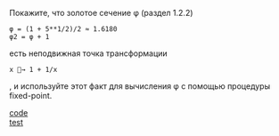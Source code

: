 Покажите, что золотое сечение φ (раздел 1.2.2) 
```
φ = (1 + 5**1/2)/2 ≈ 1.6180
φ2 = φ + 1
```

есть неподвижная точка трансформации 
```
x 􏰀→ 1 + 1/x
```
, и используйте этот факт для вычисления φ с помощью процедуры fixed-point.

[code](../../src/chapter01/solution_35.rkt)  
[test](../../test/chapter01/test_35.rkt)